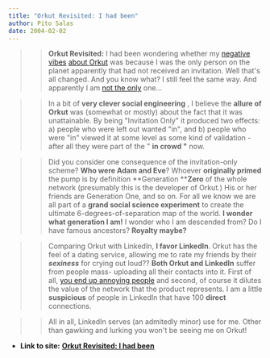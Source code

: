 ```yaml
---
title: "Orkut Revisited: I had been"
author: Pito Salas
date: 2004-02-02
---
```



>>

>> **Orkut Revisited:** I had been wondering whether my [negative
vibes](</2004/01/24.html>) [about Orkut](</2004/01/29.html>) was because I was
the only person on the planet apparently that had not received an invitation.
Well that's all changed. And you know what? I still feel the same way. And
apparently I am [not the only](<http://doc.weblogs.com/2004/02/02>) one…

>>

>>  
>
>>

>> In a bit of **very clever social engineering** , I believe the **allure of
Orkut** was (somewhat or mostly) about the fact that it was unattainable. By
being "Invitation Only" it produced two effects: a) people who were left out
wanted "in", and b) people who were "in" viewed it at some level as some kind
of validation - after all they were part of the " **in crowd "** now.

>>

>>  
>
>>

>> Did you consider one consequence of the invitation-only scheme? **Who were
Adam and Eve**? Whoever **originally primed** the pump is by definition
**Generation ****Zero** of the whole network (presumably this is the developer
of Orkut.) His or her friends are Generation One, and so on. For all we know
we are all part of a **grand social science experiment** to create the
ultimate 6-degrees-of-separation map of the world. **I wonder what generation
I am!** I wonder who I am descended from? Do I have famous ancestors?
**Royalty maybe?**

>>

>>  
>
>>

>> Comparing Orkut with LinkedIn, **I favor LinkedIn**. Orkut has the feel of
a dating service, allowing me to rate my friends by their _**sexiness**_ for
crying out loud?? **Both Orkut and LinkedIn** suffer from people mass-
uploading all their contacts into it. First of all, [you end up annoying
people](<http://www.hyperorg.com/blogger/mtarchive/002401.html>) and second,
of course it dilutes the value of the network that the product represents. I
am a little **suspicious** of people in LinkedIn that have 100  **direct**
connections.

>>

>>  
>
>>

>> All in all, LinkedIn serves (an admitedly minor) use for me. Other than
gawking and lurking you won't be seeing me on Orkut!


* **Link to site:** **[Orkut Revisited: I had been](None)**
